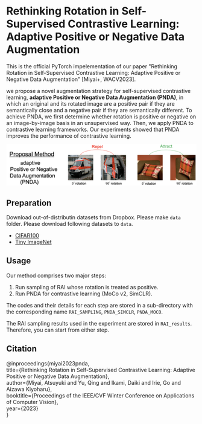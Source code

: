 # Rethinking Rotation in Self-Supervised Contrastive Learning: Adaptive Positive or Negative Data Augmentation


This is the official PyTorch impelementation of our paper "Rethinking Rotation in Self-Supervised Contrastive Learning: Adaptive Positive or Negative Data Augmentation" [Miyai+, WACV2023].  

we propose a novel augmentation strategy for self-supervised contrastive learning, **adaptive Positive or Negative Data Augmentation (PNDA)**, 
in which an original and its rotated image are a positive pair if they are semantically close and a negative pair if they are semantically different. To achieve PNDA, we first determine whether rotation is positive or negative on an image-by-image basis in an unsupervised way. Then, we apply PNDA to contrastive learning frameworks. Our experiments showed that PNDA improves the performance of contrastive learning. 

<p align="center">
    <img src=figure/overview_pnda.png width="900"> 
</p>

## Preparation
Download out-of-distributin datasets from Dropbox. 
Please make `data` folder. 
Please download following datasets to `data`.
* [CIFAR100](https://drive.google.com/file/d/1FRi1K1ZQ-OCgIhMROwjYAt_m_K44Q9ea/view?usp=sharing)
* [Tiny ImageNet](https://drive.google.com/file/d/1b846FVuOPpZbOnKaiFd2OL4MZntbiiPr/view?usp=sharing)

## Usage
Our method comprises two major steps:

1. Run sampling of RAI whose rotation is treated as positive.
2. Run PNDA for contrastive learning (MoCo v2, SimCLR).

The codes and their details for each step are stored in a sub-directory with the corresponding name `RAI_SAMPLING`, `PNDA_SIMCLR`, `PNDA_MOCO`.

The RAI sampling results used in the experiment are stored in `RAI_results`.
Therefore, you can start from either step.


## Citation
@inproceedings{miyai2023pnda,  
  title={Rethinking Rotation in Self-Supervised Contrastive Learning: Adaptive Positive or Negative Data Augmentation},  
  author={Miyai, Atsuyuki and Yu, Qing and Ikami, Daiki and Irie, Go and Aizawa Kiyoharu},  
  booktitle={Proceedings of the IEEE/CVF Winter Conference on Applications of Computer Vision},  
  year={2023}  
}